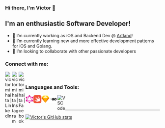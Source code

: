 ### Hi there, I'm Victor 👋

## I'm an enthusiastic Software Developer!
- 🔭 I’m currently working as iOS and Backend Dev @ [Artland](https://www.artland.com)!
- 🌱 I’m currently learning new and more effective development patterns for iOS and Golang.
- 👯 I’m looking to collaborate with other passionate developers

### Connect with me:

[<img align="left" alt="victormihaita | LinkedIn" width="22px" src="https://cdn.jsdelivr.net/npm/simple-icons@v3/icons/linkedin.svg" />](https://www.linkedin.com/in/vmihai12/)
[<img align="left" alt="victormihaita | Instagram" width="22px" src="https://cdn.jsdelivr.net/npm/simple-icons@v3/icons/instagram.svg" />](https://www.instagram.com/victormihaita/)
[<img align="left" alt="victormihaita | Facebook" width="22px" src="https://cdn.jsdelivr.net/npm/simple-icons@v3/icons/facebook.svg" />](https://www.facebook.com/vmihai12/)

<br />

### Languages and Tools:

[<img align="left" alt="GraphQL" width="26px" src="https://raw.githubusercontent.com/github/explore/80688e429a7d4ef2fca1e82350fe8e3517d3494d/topics/graphql/graphql.png" />](https://www.apollographql.com)

[<img align="left" alt="Swift" width="26px" src="https://raw.githubusercontent.com/github/explore/80688e429a7d4ef2fca1e82350fe8e3517d3494d/topics/swift/swift.png" />](https://developer.apple.com/swift/)

[<img align="left" alt="Sketch" width="26px" src="https://raw.githubusercontent.com/github/explore/a5995564b5ff71c41da080abc49f1ba4132127c1/topics/sketch/sketch.png" />](https://www.sketch.com)

[<img align="left" alt="Golang" width="26px" src="https://raw.githubusercontent.com/github/explore/a5995564b5ff71c41da080abc49f1ba4132127c1/topics/go/go.png" />](https://go.dev)

[<img align="left" alt="VSCode" width="26px" src="https://upload.wikimedia.org/wikipedia/commons/9/9a/Visual_Studio_Code_1.35_icon.svg" />](https://vscode.dev)

<br />
<br />

---

[![Victor's GitHub stats](https://github-readme-stats.vercel.app/api?username=victormihaita)](https://github.com/victormihaita/github-readme-stats)
